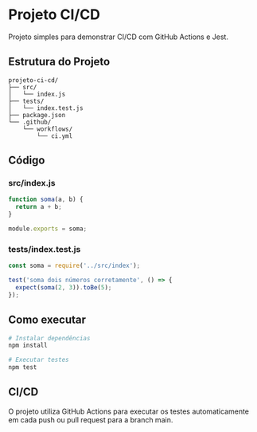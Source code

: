 # Projeto CI/CD

Projeto simples para demonstrar CI/CD com GitHub Actions e Jest.

## Estrutura do Projeto

```
projeto-ci-cd/
├── src/
│   └── index.js
├── tests/
│   └── index.test.js
├── package.json
└── .github/
    └── workflows/
        └── ci.yml
```

## Código

### src/index.js
```javascript
function soma(a, b) {
  return a + b;
}

module.exports = soma;
```

### tests/index.test.js
```javascript
const soma = require('../src/index');

test('soma dois números corretamente', () => {
  expect(soma(2, 3)).toBe(5);
});
```

## Como executar

```bash
# Instalar dependências
npm install

# Executar testes
npm test
```

## CI/CD

O projeto utiliza GitHub Actions para executar os testes automaticamente em cada push ou pull request para a branch main.
